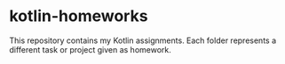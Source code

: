 # kotlin-homeworks
This repository contains my Kotlin assignments. Each folder represents a different task or project given as homework.
